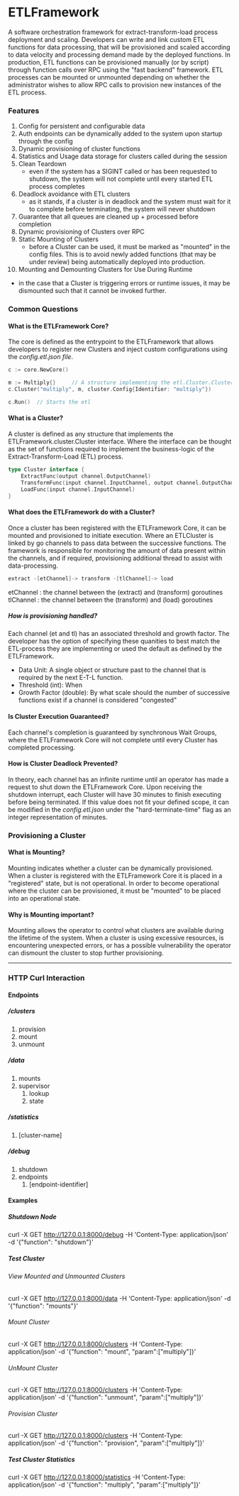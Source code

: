 # ETLFramework
A software orchestration framework for extract-transform-load process deployment and scaling. Developers can write and link custom ETL functions for data processing, that will be provisioned and scaled according to data velocity and processing demand made by the deployed functions. In production, ETL functions can be provisioned manually (or by script) through function calls over RPC using the "fast backend" framework. ETL processes can be mounted or unmounted depending on whether the administrator wishes to allow RPC calls to provision new instances of the ETL process.

### Features

1. Config for persistent and configurable data
2. Auth endpoints can be dynamically added to the system upon startup through the config
3. Dynamic provisioning of cluster functions
4. Statistics and Usage data storage for clusters called during the session
5. Clean Teardown
   - even if the system has a SIGINT called or has been requested to shutdown, the system will not complete until every started ETL process completes
6. Deadlock avoidance with ETL clusters
   - as it stands, if a cluster is in deadlock and the system must wait for it to complete before terminating, the system will never shutdown
7. Guarantee that all queues are cleaned up + processed before completion
8. Dynamic provisioning of Clusters over RPC
9. Static Mounting of Clusters
   - before a Cluster can be used, it must be marked as "mounted" in the config files. This is to avoid newly added functions (that may be under review) being automatically deployed into production.
11. Mounting and Demounting Clusters for Use During Runtime
   - in the case that a Cluster is triggering errors or runtime issues, it may be dismounted such that it cannot be invoked further.

### Common Questions

#### What is the ETLFramework Core?
The core is defined as the entrypoint to the ETLFramework that allows developers to register new Clusters and inject custom configurations
using the *config.etl.json file*.

```go
c := core.NewCore()

m := Multiply{} 	// A structure implementing the etl.Cluster.Cluster interface
c.Cluster("multiply", m, cluster.Config{Identifier: "multiply"})

c.Run()	 // Starts the etl
```

#### What is a Cluster?
A cluster is defined as any structure that implements the ETLFramework.cluster.Cluster interface. Where the interface can be thought as 
the set of functions required to implement the business-logic of the Extract-Transform-Load (ETL) process. 

```go
type Cluster interface {
    ExtractFunc(output channel.OutputChannel)
    TransformFunc(input channel.InputChannel, output channel.OutputChannel)
    LoadFunc(input channel.InputChannel)
}
```

#### What does the ETLFramework do with a Cluster?
Once a cluster has been registered with the ETLFramework Core, it can be mounted and provisioned to initiate execution. Where an ETLCluster is linked by
go channels to pass data between the successive functions. The framework is responsible for monitoring the amount of data present within the channels, and if required, provisioning
additional thread to assist with data-processing.

```go
extract -[etChannel]-> transform -[tlChannel]-> load
```

etChannel : the channel between the (extract) and (transform) goroutines
tlChannel : the channel between the (transform) and (load) goroutines

##### How is provisioning handled?

Each channel (et and tl) has an associated threshold and growth factor. The developer has the option of specifying these quanities to
best match the ETL-process they are implementing or used the default as defined by the ETLFramework.

- Data Unit: A single object or structure past to the channel that is required by the next E-T-L function.
- Threshold (int): When 
- Growth Factor (double): By what scale should the number of successive functions exist if a channel is considered "congested"

#### Is Cluster Execution Guaranteed?

Each channel's completion is guaranteed by synchronous Wait Groups, where the ETLFramework Core will not
complete until every Cluster has completed processing.

#### How is Cluster Deadlock Prevented?

In theory, each channel has an infinite runtime until an operator has made a request to shut down the ETLFramework Core. Upon receiving the
shutdown interrupt, each Cluster will have 30 minutes to finish executing before being terminated. If this value does not fit your defined
scope, it can be modified in the *config.etl.json* under the "hard-terminate-time" flag as an integer representation of minutes.

### Provisioning a Cluster

#### What is Mounting?

Mounting indicates whether a cluster can be dynamically provisioned. When a cluster is registered
with the ETLFramework Core it is placed in a "registered" state, but is not operational. In order to
become operational where the cluster can be provisioned, it must be "mounted" to be placed into an operational state.

#### Why is Mounting important?

Mounting allows the operator to control what clusters are available during the lifetime of the system. When a cluster
is using excessive resources, is encountering unexpected errors, or has a possible vulnerability the operator can dismount
the cluster to stop further provisioning.

---

### HTTP Curl Interaction

#### Endpoints

##### /clusters
1. provision
2. mount
3. unmount

##### /data

1. mounts
2. supervisor
   1. lookup
   2. state

##### /statistics
1. [cluster-name]

##### /debug
1. shutdown
2. endpoints
   1. [endpoint-identifier]

#### Examples

##### Shutdown Node
curl -X GET http://127.0.0.1:8000/debug -H 'Content-Type: application/json' -d '{"function": "shutdown"}'

##### Test Cluster

###### View Mounted and Unmounted Clusters
curl -X GET http://127.0.0.1:8000/data -H 'Content-Type: application/json' -d '{"function": "mounts"}'

###### Mount Cluster
curl -X GET http://127.0.0.1:8000/clusters -H 'Content-Type: application/json' -d '{"function": "mount", "param":["multiply"]}'

###### UnMount Cluster
curl -X GET http://127.0.0.1:8000/clusters -H 'Content-Type: application/json' -d '{"function": "unmount", "param":["multiply"]}'

###### Provision Cluster
curl -X GET http://127.0.0.1:8000/clusters -H 'Content-Type: application/json' -d '{"function": "provision", "param":["multiply"]}'

##### Test Cluster Statistics
curl -X GET http://127.0.0.1:8000/statistics -H 'Content-Type: application/json' -d '{"function": "multiply", "param":["multiply"]}'
